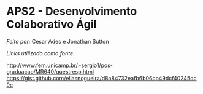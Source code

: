 # APS2 - Desenvolvimento Colaborativo Ágil

*Feito por:* Cesar Ades e Jonathan Sutton

*Links utilizado como fonte:*

http://www.fem.unicamp.br/~sergio1/pos-graduacao/MR640/questresp.html
https://gist.github.com/eliasnogueira/d8a84732eafb6b06cb49dcf40245dc9c


